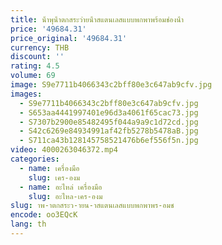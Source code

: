 ```yaml
---
title: น้ําพุน้ําตกสระว่ายน้ําสแตนเลสแบบพกพาพร้อมช่องน้ํา
price: '49684.31'
price_original: '49684.31'
currency: THB
discount: ''
rating: 4.5
volume: 69
image: S9e7711b4066343c2bff80e3c647ab9cfv.jpg
images:
  - S9e7711b4066343c2bff80e3c647ab9cfv.jpg
  - S653aa4441997401e96d3a4061f65cac73.jpg
  - S7307b2900e85482495f044a9a9c1d72cd.jpg
  - S42c6269e84934991af42fb5278b5478aB.jpg
  - S711ca43b128145758521476b6ef556f5n.jpg
video: 4000263046372.mp4
categories:
  - name: เครื่องมือ
    slug: เคร-องม
  - name: อะไหล่ เครื่องมือ
    slug: อะไหล-เคร-องม
slug: าพ-าตกสระว-ายน-าสแตนเลสแบบพกพาพร-อมช
encode: oo3EQcK
lang: th
---
```

  